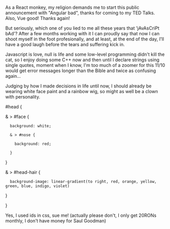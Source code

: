 As a React monkey, my religion demands me to start this public announcement with "Angular bad",
thanks for coming to my TED Talks. Also, Vue good! Thanks again!

But seriously, which one of you lied to me all these years that 'jAvAsCriPt bAd'?
After a few months working with it I can proudly say that now I can shoot myself in the foot profesionally,
and at least, at the end of the day, I'll have a good laugh before the tears and suffering kick in.

Javascript is love, null is life and some low-level programming didn't kill the cat, so I enjoy doing some
C++ now and then until I declare strings using single quotes, moment when I know, I'm too much of a zoomer for this
11/10 would get error messages longer than the Bible and twice as confusing again...

Judging by how I made decisions in life until now, I should already be wearing white face paint and a rainbow wig,
so might as well be a clown with personality.

#head {

  & > #face {
  
      background: white;
      
      & > #nose {
      
        background: red;
        
      }
      
  }
  
  & > #head-hair {
  
      background-image: linear-gradient(to right, red, orange, yellow, green, blue, indigo, violet)
      
  }
  
}

Yes, I used ids in css, sue me! (actually please don't, I only get 20RONs monthly, I don't have money for Saul Goodman)
